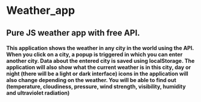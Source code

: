 # Weather_app
Pure JS weather app with free API.
---
#### This application shows the weather in any city in the world using the API. When you click on a city, a popup is triggered in which you can enter another city. Data about the entered city is saved using localStorage. The application will also show what the current weather is in this city, day or night (there will be a light or dark interface) icons in the application will also change depending on the weather. You will be able to find out (temperature, cloudiness, pressure, wind strength, visibility, humidity and ultraviolet radiation)
